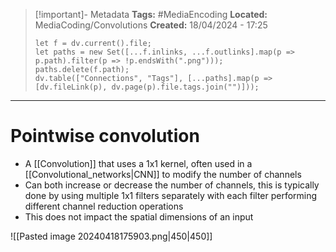 > [!important]- Metadata
> **Tags:** #MediaEncoding 
> **Located:** MediaCoding/Convolutions
> **Created:** 18/04/2024 - 17:25
> ```dataviewjs
> let f = dv.current().file;
> let paths = new Set([...f.inlinks, ...f.outlinks].map(p => p.path).filter(p => !p.endsWith(".png")));
> paths.delete(f.path);
> dv.table(["Connections", "Tags"], [...paths].map(p => [dv.fileLink(p), dv.page(p).file.tags.join("")]));
> ```

___
# Pointwise convolution
- A  [[Convolution]] that uses a 1x1 kernel, often used in a [[Convolutional_networks|CNN]] to modify the number of channels 
- Can both increase or decrease the number of channels, this is typically done by using multiple 1x1 filters separately with each filter performing different channel reduction operations
- This does not impact the spatial dimensions of an input


![[Pasted image 20240418175903.png|450|450]]
